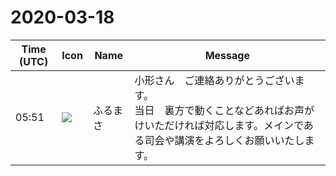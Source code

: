 # 2020-03-18

|Time (UTC)|Icon|Name|Message|
|---|---|---|---|
|05:51|![](https://secure.gravatar.com/avatar/76a0f849e297e2ebb941be896336414e.jpg?s=72&d=https%3A%2F%2Fa.slack-edge.com%2Fdf10d%2Fimg%2Favatars%2Fava_0021-72.png)|ふるまさ|小形さん　ご連絡ありがとうございます。<br>当日　裏方で動くことなどあればお声がけいただければ対応します。メインである司会や講演をよろしくお願いいたします。|
